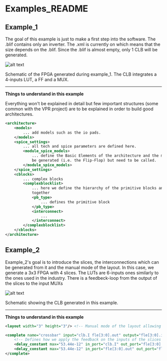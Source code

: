 # Examples_README

## Example_1

The goal of this example is just to make a first step into the software. The .blif contains only an inverter.
The .xml is currently on <layout auto="1.0"/> which means that the size depends on the .blif. Since the .blif is 
almost empty, only 1 CLB will be generated. 

![alt text](https://github.com/LNIS-Projects/OpenFPGA/blob/master/examples/figures/example_1.png "Example_1_FPGA")

Schematic of the FPGA generated during example_1.
The CLB integrates a 4-inputs LUT, a FF and a MUX. 

---

**Things to understand in this example**

Everything won't be explained in detail but few important structures (some common with the VPR project) are to be explained in order to build good architectures.

```xml
<architecture>
	<models>
		... add models such as the io pads.
	</models>
	<spice_settings>
		... all tech and spice parameters are defined here.
		<module_spice_models>
			... define the Basic Elements of the architecture and the modules that cannot 
			be generated (i.e. the Flip-Flop) but need to be called.
		</module_spice_models>
	</spice_settings>
	<cblocks>
		... complex blocks
		<complexblocklist>
			... here we define the hierarchy of the primitive blocks and interconnect them 
			together
			<pb_type>
				... defines the primitive block
			</pb_type>
			<interconnect>
				...
			</interconnect>
		</complexblocklist>
	</cblocks>
</architecture>
```


## Example_2

Example_2's goal is to introduce the slices, the interconnections which can be generated from it and the manual mode of the layout.
In this case, we generate a 3x3 FPGA with 4 slices. The LUTs are 6-inputs ones similarly to the ones used in the industry.
There is a feedbeck-loop from the output of the slices to the input MUXs

![alt text](https://github.com/LNIS-Projects/OpenFPGA/blob/master/examples/figures/example_2_the_CLB.png "Example_2_CLB")

Schematic showing the CLB generated in this example.

---

**Things to understand in this example**

```xml
<layout width="3" height="3"/> <!-- Manual mode of the layout allowing us to choose the number of CLBs -->

<complete name="crossbar" input="clb.I fle[3:0].out" output="fle[3:0].in" spice_model_name="mux_2level"> 
	<!-- Defines how we apply the feedback on the inputs of the slices -->
	<delay_constant max="53.44e-12" in_port="clb.I" out_port="fle[3:0].in" />
	<delay_constant max="53.44e-12" in_port="fle[3:0].out" out_port="fle[3:0].in" />
</complete>
```
 




